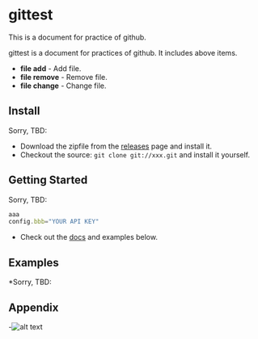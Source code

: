 # gittest

This is a document for practice of github.

gittest is a document for practices of github. It includes above items.

* **file add** - Add file.
* **file remove** - Remove file.
* **file change** - Change file.

## Install
Sorry, TBD:

* Download the zipfile from the [releases](https://github.com/korodroid/gittest/releases) page and install it. 
* Checkout the source: `git clone git://xxx.git` and install it yourself.
   
## Getting Started
Sorry, TBD:
```JavaScript
aaa
config.bbb="YOUR API KEY"
```

* Check out the [docs](https://github.com/korodroid/gittest/) and examples below.

## Examples
*Sorry, TBD:

## Appendix
-![alt text](http://www.iplatform.org/blog/wp-content/uploads/2014/02/blog_header2.png "TBD")
